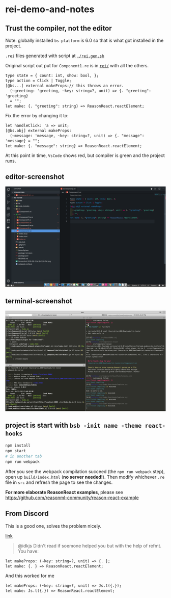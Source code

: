 # rei-demo-and-notes

## Trust the compiler, not the editor

Note: globally installed `bs-platform` is 6.0 so that is what got installed in the project.

`.rei` files generated with script at [`./rei.gen.sh`](./rei.gen.sh)

Original script out put for `Component1.re` is in [`rei/`](./rei) with all the others.

```reason
type state = { count: int, show: bool, };
type action = Click | Toggle;
[@bs...] external makeProps:// this throws an error.
  (~greeting: 'greeting, ~key: string=?, unit) => {. "greeting": 'greeting}
  = "";
let make: {. "greeting": string} => ReasonReact.reactElement;
```

Fix the error by changing it to:

```reason
let handleClick: 'a => unit;
[@bs.obj] external makeProps:
  (~message: 'message, ~key: string=?, unit) => {. "message": 'message} = "";
let make: {. "message": string} => ReasonReact.reactElement;
```

At this point in time, `VsCode` shows red, but compiler is green and the project runs.

## editor-screenshot

![editor-screenshot](./Screenshot-editor.png)

## terminal-screenshot

![terminal-screenshot](./Screenshot-terminal.png)

## project is start with `bsb -init name -theme react-hooks`

```sh
npm install
npm start
# in another tab
npm run webpack
```

After you see the webpack compilation succeed (the `npm run webpack` step), open up `build/index.html` (**no server needed!**). Then modify whichever `.re` file in `src` and refresh the page to see the changes.

**For more elaborate ReasonReact examples**, please see https://github.com/reasonml-community/reason-react-example

## From Discord

This is a good one, solves the problem nicely.

[link](https://discordapp.com/channels/235176658175262720/235176658175262720/622775403869896733)
> @idkjs Didn't read if soemone helped you but with the help of refmt.
You have:

```reason
let makeProps: (~key: string=?, unit) => {. };
let make: {. } => ReasonReact.reactElement;
```

And this worked for me

```reason
let makeProps: (~key: string=?, unit) => Js.t({.});
let make: Js.t({.}) => ReasonReact.reactElement;
```
